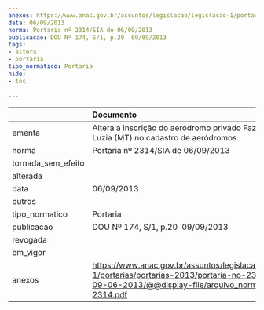 ```yaml
---
anexos: https://www.anac.gov.br/assuntos/legislacao/legislacao-1/portarias/portarias-2013/portaria-no-2314-sia-de-09-06-2013/@@display-file/arquivo_norma/PA2013-2314.pdf
data: 06/09/2013
norma: Portaria nº 2314/SIA de 06/09/2013
publicacao: DOU Nº 174, S/1, p.20  09/09/2013
tags:
- altera
- portaria
tipo_normatico: Portaria
hide: 
- toc 
 
---
```


|                    | Documento                                                                                                                                                         |
|:-------------------|:------------------------------------------------------------------------------------------------------------------------------------------------------------------|
| ementa             | Altera a inscrição do aeródromo privado Fazenda Santa Luzia (MT) no cadastro de aeródromos.                                                                       |
| norma              | Portaria nº 2314/SIA de 06/09/2013                                                                                                                                |
| tornada_sem_efeito |                                                                                                                                                                   |
| alterada           |                                                                                                                                                                   |
| data               | 06/09/2013                                                                                                                                                        |
| outros             |                                                                                                                                                                   |
| tipo_normatico     | Portaria                                                                                                                                                          |
| publicacao         | DOU Nº 174, S/1, p.20  09/09/2013                                                                                                                                 |
| revogada           |                                                                                                                                                                   |
| em_vigor           |                                                                                                                                                                   |
| anexos             | https://www.anac.gov.br/assuntos/legislacao/legislacao-1/portarias/portarias-2013/portaria-no-2314-sia-de-09-06-2013/@@display-file/arquivo_norma/PA2013-2314.pdf |
